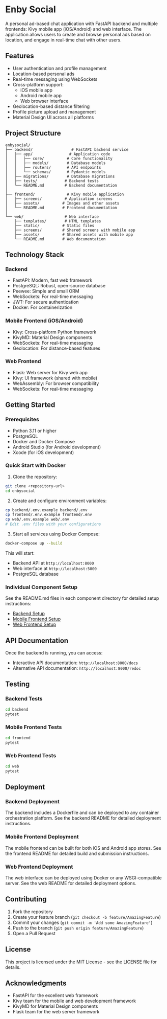 # Enby Social

A personal ad-based chat application with FastAPI backend and multiple frontends: Kivy mobile app (iOS/Android) and web interface. The application allows users to create and browse personal ads based on location, and engage in real-time chat with other users.

## Features

- User authentication and profile management
- Location-based personal ads
- Real-time messaging using WebSockets
- Cross-platform support:
  - iOS mobile app
  - Android mobile app
  - Web browser interface
- Geolocation-based distance filtering
- Profile picture upload and management
- Material Design UI across all platforms

## Project Structure

```
enbysocial/
├── backend/                 # FastAPI backend service
│   ├── app/                # Application code
│   │   ├── core/          # Core functionality
│   │   ├── models/        # Database models
│   │   ├── routers/       # API endpoints
│   │   └── schemas/       # Pydantic models
│   ├── migrations/        # Database migrations
│   ├── tests/            # Backend tests
│   └── README.md         # Backend documentation
│
├── frontend/              # Kivy mobile application
│   ├── screens/          # Application screens
│   ├── assets/          # Images and other assets
│   └── README.md        # Frontend documentation
│
└── web/                  # Web interface
    ├── templates/        # HTML templates
    ├── static/          # Static files
    ├── screens/         # Shared screens with mobile app
    ├── assets/          # Shared assets with mobile app
    └── README.md        # Web documentation
```

## Technology Stack

### Backend
- FastAPI: Modern, fast web framework
- PostgreSQL: Robust, open-source database
- Peewee: Simple and small ORM
- WebSockets: For real-time messaging
- JWT: For secure authentication
- Docker: For containerization

### Mobile Frontend (iOS/Android)
- Kivy: Cross-platform Python framework
- KivyMD: Material Design components
- WebSockets: For real-time messaging
- Geolocation: For distance-based features

### Web Frontend
- Flask: Web server for Kivy web app
- Kivy: UI framework (shared with mobile)
- WebAssembly: For browser compatibility
- WebSockets: For real-time messaging

## Getting Started

### Prerequisites
- Python 3.11 or higher
- PostgreSQL
- Docker and Docker Compose
- Android Studio (for Android development)
- Xcode (for iOS development)

### Quick Start with Docker

1. Clone the repository:
```bash
git clone <repository-url>
cd enbysocial
```

2. Create and configure environment variables:
```bash
cp backend/.env.example backend/.env
cp frontend/.env.example frontend/.env
cp web/.env.example web/.env
# Edit .env files with your configurations
```

3. Start all services using Docker Compose:
```bash
docker-compose up --build
```

This will start:
- Backend API at `http://localhost:8000`
- Web interface at `http://localhost:5000`
- PostgreSQL database

### Individual Component Setup

See the README.md files in each component directory for detailed setup instructions:
- [Backend Setup](backend/README.md)
- [Mobile Frontend Setup](frontend/README.md)
- [Web Frontend Setup](web/README.md)

## API Documentation

Once the backend is running, you can access:
- Interactive API documentation: `http://localhost:8000/docs`
- Alternative API documentation: `http://localhost:8000/redoc`

## Testing

### Backend Tests
```bash
cd backend
pytest
```

### Mobile Frontend Tests
```bash
cd frontend
pytest
```

### Web Frontend Tests
```bash
cd web
pytest
```

## Deployment

### Backend Deployment
The backend includes a Dockerfile and can be deployed to any container orchestration platform. See the backend README for detailed deployment instructions.

### Mobile Frontend Deployment
The mobile frontend can be built for both iOS and Android app stores. See the frontend README for detailed build and submission instructions.

### Web Frontend Deployment
The web interface can be deployed using Docker or any WSGI-compatible server. See the web README for detailed deployment options.

## Contributing

1. Fork the repository
2. Create your feature branch (`git checkout -b feature/AmazingFeature`)
3. Commit your changes (`git commit -m 'Add some AmazingFeature'`)
4. Push to the branch (`git push origin feature/AmazingFeature`)
5. Open a Pull Request

## License

This project is licensed under the MIT License - see the LICENSE file for details.

## Acknowledgments

- FastAPI for the excellent web framework
- Kivy team for the mobile and web development framework
- KivyMD for Material Design components
- Flask team for the web server framework

